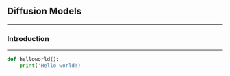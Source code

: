 
## Diffusion Models
---


### Introduction
---

```python
def helloworld():
    print('Hello world!)
```

<script
  src="https://cdn.mathjax.org/mathjax/latest/MathJax.js?config=TeX-AMS-MML_HTMLorMML"
  type="text/javascript">
</script>